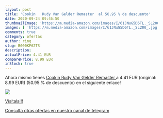 ```yaml
---
layout: post
title: 'Cookin   Rudy Van Gelder Remaster  al 50.95 % de descuento'
date: 2020-09-24 09:46:50
thumbnailImage: 'https://m.media-amazon.com/images/I/61JNuG5D6TL._SL200_.jpg'
images: [ 'https://m.media-amazon.com/images/I/61JNuG5D6TL._SL200_.jpg' ]
comments: true
category: ofertas
author: ring
slug: B000KP62TS
description:
actualPrice: 4.41 EUR
comparePrice: 8.99 EUR
inStock: true
---
```


Ahora mismo tienes [Cookin   Rudy Van Gelder Remaster ](https://www.amazon.com/dp/B000KP62TS/?tag=redken08-20) a 4.41 EUR (original: 8.99 EUR) (50.95 %  de descuento) en el siguiente enlace!

[![](https://m.media-amazon.com/images/I/61JNuG5D6TL._SL200_.jpg)](https://www.amazon.com/dp/B000KP62TS/?tag=redken08-20)

[Visítala!!!](https://www.amazon.com/dp/B000KP62TS/?tag=redken08-20)

[Consulta otras ofertas en nuestro canal de telegram](https://t.me/s/ofertas25)
